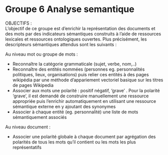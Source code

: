# Groupe 6 Analyse semantique

OBJECTIFS :  
L’objectif de ce groupe est d’enrichir la représentation des documents et des mots par des indicateurs
sémantiques construits à l’aide de ressources lexicales et ressources ontologiques ouvertes. Plus
précisément, les descripteurs sémantiques attendus sont les suivants :  

Au niveau mot ou groupe de mots :  

- Reconnaître la catégorie grammaticale (sujet, verbe, nom,..)  
- Reconnaître des entités nommées (personnes eg. personnalités politiques, lieux,
organisations) puis relier ces entités à des pages wikipédia par une méthode
d’appariement vectoriel basique sur les titres de pages Wikipedia  
- Associer aux mots une polarité : positif négatif, ‘grave’ . Pour la polarité ‘grave’, il est
demandé de construire manuellement une ressource appropriée puis l’enrichir
automatiquement en utilisant une ressource sémantique externe en y ajoutant des
synonymes  
- Associer à chaque entité (eg. personnalité) une liste de mots sémantiquement
associés  

Au niveau document :  

- Associer une polarité globale à chaque document par agrégation des polarités de
tous les mots qu’il contient ou les mots les plus représentatifs  
